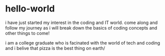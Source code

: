 # hello-world
i have just started my interest in the coding and IT world. come along and follow my journey as i will break down the basics of coding concepts and other things to come!

i am a college graduate who is facinated with the world of tech and coding and i belive that pizza is the best thing on earth/
